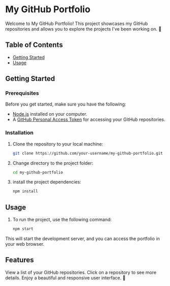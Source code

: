 # My GitHub Portfolio

Welcome to My GitHub Portfolio! This project showcases my GitHub repositories and allows you to explore the projects I've been working on. 🚀

## Table of Contents
- [Getting Started](#getting-started)
- [Usage](#usage)


## Getting Started

### Prerequisites

Before you get started, make sure you have the following:

- [Node.js](https://nodejs.org/) installed on your computer.
- A [GitHub Personal Access Token](https://docs.github.com/en/authentication/keeping-your-account-and-data-secure/creating-a-personal-access-token) for accessing your GitHub repositories.

### Installation

1. Clone the repository to your local machine:

   ```bash
   git clone https://github.com/your-username/my-github-portfolio.git

2. Change directory to the project folder:

    ```bash
    cd my-github-portfolio

3. install the project dependencies:

    ```bash
    npm install

 ## Usage    

1. To run the project, use the following command:

    ```bash
    npm start

This will start the development server, and you can access the portfolio in your web browser.

## Features

View a list of your GitHub repositories.
Click on a repository to see more details.
Enjoy a beautiful and responsive user interface. 🌟    